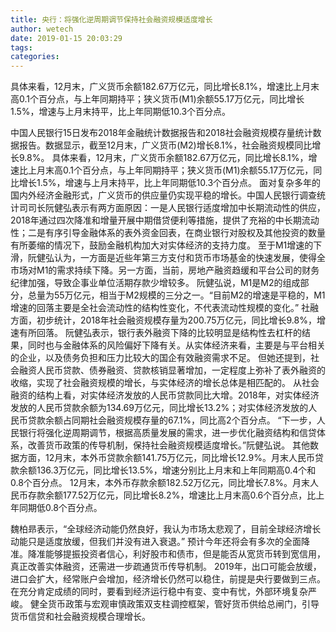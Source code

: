 ```yaml
---
title: 央行：将强化逆周期调节保持社会融资规模适度增长
author: wetech
date: 2019-01-15 20:03:29
tags: 
categories: 
---
```

具体来看，12月末，广义货币余额182.67万亿元，同比增长8.1%，增速比上月末高0.1个百分点，与上年同期持平；狭义货币(M1)余额55.17万亿元，同比增长1.5%，增速与上月末持平，比上年同期低10.3个百分点。
<!-- more -->
中国人民银行15日发布2018年金融统计数据报告和2018社会融资规模存量统计数据报告。数据显示，截至12月末，广义货币(M2)增长8.1%，社会融资规模同比增长9.8%。
具体来看，12月末，广义货币余额182.67万亿元，同比增长8.1%，增速比上月末高0.1个百分点，与上年同期持平；狭义货币(M1)余额55.17万亿元，同比增长1.5%，增速与上月末持平，比上年同期低10.3个百分点。
面对复杂多年的国内外经济金融形式，广义货币的供应量仍实现平稳的增长。中国人民银行调查统计司司长阮健弘表示有两方面原因：一是人民银行适度增加中长期流动性的供应，2018年通过四次降准和增量开展中期借贷便利等措施，提供了充裕的中长期流动性；二是有序引导金融体系的表外资金回表，在商业银行对股权及其他投资的数量有所萎缩的情况下，鼓励金融机构加大对实体经济的支持力度。
至于M1增速的下滑，阮健弘认为，一方面是近些年第三方支付和货币市场基金的快速发展，使得全市场对M1的需求持续下降。另一方面，当前，房地产融资趋缓和平台公司的财务纪律加强，导致企事业单位活期存款少增较多。
阮健弘说，M1是M2的组成部分，总量为55万亿元，相当于M2规模的三分之一。“目前M2的增速是平稳的，M1增速的回落主要是全社会流动性的结构性变化，不代表流动性规模的变化。”
社融方面，初步统计，2018年社会融资规模存量为200.75万亿元，同比增长9.8%，增速有所回落。
阮健弘表示，银行表外融资下降的比较明显是结构性去杠杆的结果，同时也与金融体系的风险偏好下降有关。从实体经济来看，主要是与平台相关的企业，以及债务负担和压力比较大的国企有效融资需求不足。
但她还提到，社会融资人民币贷款、债券融资、贷款核销显著增加，一定程度上弥补了表外融资的收缩，实现了社会融资规模的增长，与实体经济的增长总体是相匹配的。
从社会融资的结构上看，对实体经济发放的人民币贷款同比大增。2018年，对实体经济发放的人民币贷款余额为134.69万亿元，同比增长13.2%；对实体经济发放的人民币贷款余额占同期社会融资规模存量的67.1%，同比高2个百分点。
“下一步，人民银行将强化逆周期调节，根据高质量发展的需求，进一步优化融资结构和信贷体系，改善货币政策的传导机制，保持社会融资规模适度增长。”阮健弘说。
其他数据方面，12月末，本外币贷款余额141.75万亿元，同比增长12.9%。月末人民币贷款余额136.3万亿元，同比增长13.5%，增速分别比上月末和上年同期高0.4个和0.8个百分点。
12月末，本外币存款余额182.52万亿元，同比增长7.8%。月末人民币存款余额177.52万亿元，同比增长8.2%，增速比上月末高0.6个百分点，比上年同期低0.8个百分点。
 
 
魏柏昻表示，“全球经济动能仍然良好，我认为市场太悲观了，目前全球经济增长动能只是适度放缓，但我们并没有进入衰退。”
预计今年还将会有多次的全面降准。降准能够提振投资者信心，利好股市和债市，但是能否从宽货币转到宽信用，真正改善实体融资，还需进一步疏通货币传导机制。
2019年，出口可能会放缓，进口会扩大，经常账户会增加，经济增长仍然可以稳住，前提是央行要做到三点。
在充分肯定成绩的同时，要看到经济运行稳中有变、变中有忧，外部环境复杂严峻。
健全货币政策与宏观审慎政策双支柱调控框架，管好货币供给总闸门，引导货币信贷和社会融资规模合理增长。
